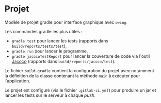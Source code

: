 # Projet 

Modèle de projet gradle pour interface graphique avec `swing`.

Les commandes gradle les plus utiles :

- `gradle test` pour lancer les tests (rapports dans `build/reports/tests/test`),
- `gradle run` pour lancer le programme,
- `gradle jacocoTestReport` pour lancer la couverture de code via l'outil [Jacoco](https://www.eclemma.org/jacoco/) (rapports dans `build/reports/jacoco/test`). 

Le fichier `build.gradle` contient la configuration du projet avec notamment la définition de la classe contenant la méthode `main` à exécuter pour l'application.

Le projet est configuré (via le fichier `.gitlab-ci.yml`) pour produire un jar et lancer les tests sur le serveur à chaque *push*.
